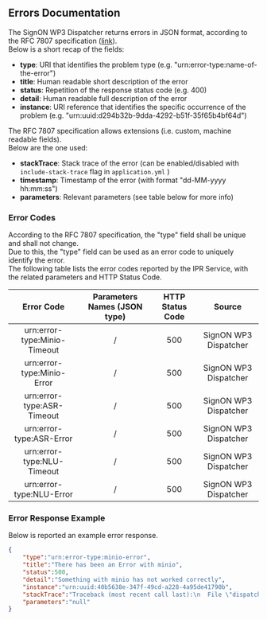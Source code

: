## Errors Documentation

The SignON WP3 Dispatcher returns errors in JSON format, according to the RFC 7807 specification ([link](https://tools.ietf.org/html/rfc7807)).  
Below is a short recap of the fields:
* **type**: URI that identifies the problem type (e.g. "urn:error-type:name-of-the-error")
* **title**: Human readable short description of the error
* **status**: Repetition of the response status code (e.g. 400)
* **detail**: Human readable full description of the error
* **instance**: URI reference that identifies the specific occurrence of the problem (e.g. "urn:uuid:d294b32b-9dda-4292-b51f-35f65b4bf64d")

The RFC 7807 specification allows extensions (i.e. custom, machine readable fields).  
Below are the one used:
* **stackTrace**: Stack trace of the error (can be enabled/disabled with `include-stack-trace` flag in `application.yml` )
* **timestamp**: Timestamp of the error (with format "dd-MM-yyyy hh:mm:ss")
* **parameters**: Relevant parameters (see table below for more info)

### Error Codes
According to the RFC 7807 specification, the "type" field shall be unique and shall not change.  
Due to this, the "type" field can be used as an error code to uniquely identify the error.  
The following table lists the error codes reported by the IPR Service, with the related parameters and HTTP Status Code.

|   Error Code                                              |     Parameters Names (JSON type)         |   HTTP Status Code   |                Source                |
|:---------------------------------------------------------:|:----------------------------------------:|:--------------------:|:------------------------------------:|
|    urn:error-type:Minio-Timeout                           |                  /                       |          500         |           SignON WP3 Dispatcher      |
|    urn:error-type:Minio-Error                             |                  /                       |          500         |           SignON WP3 Dispatcher      |
|    urn:error-type:ASR-Timeout                             |                  /                       |          500         |           SignON WP3 Dispatcher      |
|    urn:error-type:ASR-Error                               |                  /                       |          500         |           SignON WP3 Dispatcher      |
|    urn:error-type:NLU-Timeout                             |                  /                       |          500         |           SignON WP3 Dispatcher      |
|    urn:error-type:NLU-Error                               |                  /                       |          500         |           SignON WP3 Dispatcher      |

### Error Response Example

Below is reported an example error response.

```json
{
    "type":"urn:error-type:minio-error",
    "title":"There has been an Error with minio",
    "status":500,
    "detail":"Something with minio has not worked correctly",
    "instance":"urn:uuid:40b5638e-347f-49cd-a228-4a95de41790b",
    "stackTrace":"Traceback (most recent call last):\n  File \"dispatcher.py\", line 148, in on_request\n    s3.Bucket(data['OrchestratorRequest']['bucketName']).download_file(data['App']['sourceKey'], file_name)\n  File \"/usr/local/lib/python3.8/site-packages/boto3/s3/inject.py\", line 277, in bucket_download_file\n    return self.meta.client.download_file(\n  File \"/usr/local/lib/python3.8/site-packages/boto3/s3/inject.py\", line 190, in download_file\n    return transfer.download_file(\n  File \"/usr/local/lib/python3.8/site-packages/boto3/s3/transfer.py\", line 320, in download_file\n    future.result()\n  File \"/usr/local/lib/python3.8/site-packages/s3transfer/futures.py\", line 103, in result\n    return self._coordinator.result()\n  File \"/usr/local/lib/python3.8/site-packages/s3transfer/futures.py\", line 266, in result\n    raise self._exception\n  File \"/usr/local/lib/python3.8/site-packages/s3transfer/tasks.py\", line 269, in _main\n    self._submit(transfer_future=transfer_future, **kwargs)\n  File \"/usr/local/lib/python3.8/site-packages/s3transfer/download.py\", line 354, in _submit\n    response = client.head_object(\n  File \"/usr/local/lib/python3.8/site-packages/botocore/client.py\", line 415, in _api_call\n    return self._make_api_call(operation_name, kwargs)\n  File \"/usr/local/lib/python3.8/site-packages/botocore/client.py\", line 745, in _make_api_call\n    raise error_class(parsed_response, operation_name)\nbotocore.exceptions.ClientError: An error occurred (404) when calling the HeadObject operation: Not Found\n","timestamp":"2022-10-05T18:03:50.477+00:00",
    "parameters":"null"
}
```

